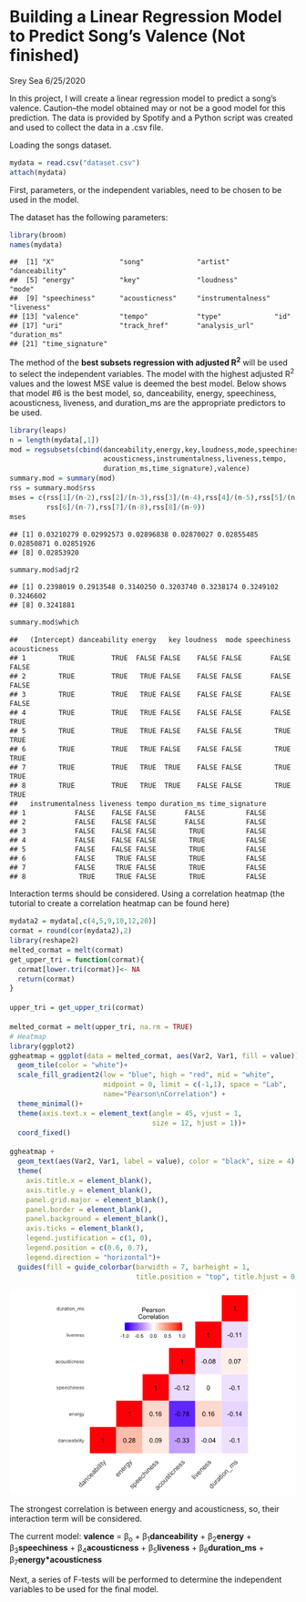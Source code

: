 Building a Linear Regression Model to Predict Song’s Valence (Not
finished)
================
Srey Sea
6/25/2020

In this project, I will create a linear regression model to predict a
song’s valence. Caution–the model obtained may or not be a good model
for this prediction. The data is provided by Spotify and a Python script
was created and used to collect the data in a .csv file.

Loading the songs dataset.

``` r
mydata = read.csv("dataset.csv")
attach(mydata)
```

First, parameters, or the independent variables, need to be chosen to be
used in the model.

The dataset has the following parameters:

``` r
library(broom)
names(mydata)
```

    ##  [1] "X"                "song"             "artist"           "danceability"    
    ##  [5] "energy"           "key"              "loudness"         "mode"            
    ##  [9] "speechiness"      "acousticness"     "instrumentalness" "liveness"        
    ## [13] "valence"          "tempo"            "type"             "id"              
    ## [17] "uri"              "track_href"       "analysis_url"     "duration_ms"     
    ## [21] "time_signature"

The method of the **best subsets regression with adjusted
R<sup>2</sup>** will be used to select the independent variables. The
model with the highest adjusted R<sup>2</sup> values and the lowest MSE
value is deemed the best model. Below shows that model \#6 is the best
model, so, danceability, energy, speechiness, acousticness, liveness,
and duration\_ms are the appropriate predictors to be used.

``` r
library(leaps)
n = length(mydata[,1])
mod = regsubsets(cbind(danceability,energy,key,loudness,mode,speechiness,
                       acousticness,instrumentalness,liveness,tempo,
                       duration_ms,time_signature),valence)
summary.mod = summary(mod)
rss = summary.mod$rss
mses = c(rss[1]/(n-2),rss[2]/(n-3),rss[3]/(n-4),rss[4]/(n-5),rss[5]/(n-6),
         rss[6]/(n-7),rss[7]/(n-8),rss[8]/(n-9))
mses
```

    ## [1] 0.03210279 0.02992573 0.02896838 0.02870027 0.02855485 0.02850871 0.02851926
    ## [8] 0.02853920

``` r
summary.mod$adjr2
```

    ## [1] 0.2398019 0.2913548 0.3140250 0.3203740 0.3238174 0.3249102 0.3246602
    ## [8] 0.3241881

``` r
summary.mod$which
```

    ##   (Intercept) danceability energy   key loudness  mode speechiness acousticness
    ## 1        TRUE         TRUE  FALSE FALSE    FALSE FALSE       FALSE        FALSE
    ## 2        TRUE         TRUE   TRUE FALSE    FALSE FALSE       FALSE        FALSE
    ## 3        TRUE         TRUE   TRUE FALSE    FALSE FALSE       FALSE        FALSE
    ## 4        TRUE         TRUE   TRUE FALSE    FALSE FALSE       FALSE         TRUE
    ## 5        TRUE         TRUE   TRUE FALSE    FALSE FALSE        TRUE         TRUE
    ## 6        TRUE         TRUE   TRUE FALSE    FALSE FALSE        TRUE         TRUE
    ## 7        TRUE         TRUE   TRUE  TRUE    FALSE FALSE        TRUE         TRUE
    ## 8        TRUE         TRUE   TRUE  TRUE    FALSE FALSE        TRUE         TRUE
    ##   instrumentalness liveness tempo duration_ms time_signature
    ## 1            FALSE    FALSE FALSE       FALSE          FALSE
    ## 2            FALSE    FALSE FALSE       FALSE          FALSE
    ## 3            FALSE    FALSE FALSE        TRUE          FALSE
    ## 4            FALSE    FALSE FALSE        TRUE          FALSE
    ## 5            FALSE    FALSE FALSE        TRUE          FALSE
    ## 6            FALSE     TRUE FALSE        TRUE          FALSE
    ## 7            FALSE     TRUE FALSE        TRUE          FALSE
    ## 8             TRUE     TRUE FALSE        TRUE          FALSE

Interaction terms should be considered. Using a correlation heatmap (the
tutorial to create a correlation heatmap can be found here)

``` r
mydata2 = mydata[,c(4,5,9,10,12,20)]
cormat = round(cor(mydata2),2)
library(reshape2)
melted_cormat = melt(cormat)
get_upper_tri = function(cormat){
  cormat[lower.tri(cormat)]<- NA
  return(cormat)
}

upper_tri = get_upper_tri(cormat)

melted_cormat = melt(upper_tri, na.rm = TRUE)
# Heatmap
library(ggplot2)
ggheatmap = ggplot(data = melted_cormat, aes(Var2, Var1, fill = value))+
  geom_tile(color = "white")+
  scale_fill_gradient2(low = "blue", high = "red", mid = "white", 
                       midpoint = 0, limit = c(-1,1), space = "Lab", 
                       name="Pearson\nCorrelation") +
  theme_minimal()+ 
  theme(axis.text.x = element_text(angle = 45, vjust = 1, 
                                   size = 12, hjust = 1))+
  coord_fixed()

ggheatmap + 
  geom_text(aes(Var2, Var1, label = value), color = "black", size = 4) +
  theme(
    axis.title.x = element_blank(),
    axis.title.y = element_blank(),
    panel.grid.major = element_blank(),
    panel.border = element_blank(),
    panel.background = element_blank(),
    axis.ticks = element_blank(),
    legend.justification = c(1, 0),
    legend.position = c(0.6, 0.7),
    legend.direction = "horizontal")+
  guides(fill = guide_colorbar(barwidth = 7, barheight = 1,
                               title.position = "top", title.hjust = 0.5))
```

![](linear_regression_model_files/figure-gfm/unnamed-chunk-4-1.png)<!-- -->

The strongest correlation is between energy and acousticness, so, their
interaction term will be considered.

The current model: **valence** = β<sub>o</sub> +
β<sub>1</sub>**danceability** + β<sub>2</sub>**energy** +
β<sub>3</sub>**speechiness** + β<sub>4</sub>**acousticness** +
β<sub>5</sub>**liveness** + β<sub>6</sub>**duration\_ms** +
β<sub>7</sub>**energy\*acousticness**

Next, a series of F-tests will be performed to determine the independent
variables to be used for the final model.
